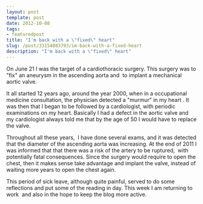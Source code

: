 ```yaml
---
layout: post
template: post
date: 2012-10-08
tags:
- featuredpost
title: "I'm back with a \"fixed\" heart"
slug: /post/33154883793/im-back-with-a-fixed-heart
description: "I'm back with a \"fixed\" heart"
---
```

<p>On June 21 I was the target of a cardiothoracic surgery. This surgery was to "fix" an aneurysm in the ascending aorta and &nbsp;to implant a mechanical aortic valve.</p>
<p>It all started 12 years ago, around the year 2000, when in a occupational medicine consultation, the physician detected a "murmur" in my heart . It was then that I began to be followed by a cardiologist, with periodic examinations on my heart. Basically I had a defect in the aortic valve and my cardiologist always told me that by the age of 50 I would have to replace the valve.</p>
<p>Throughout all these years, &nbsp;I have done several exams, and it was detected that the diameter of the ascending aorta was increasing. At the end of 2011 I was informed that that there was a risk of the artery to be ruptured, &nbsp;with potentially fatal consequences. Since the surgery would require to open the chest, then it makes sense take advantage and implant the valve, instead of waiting more years to open the chest again.</p>
<p>This period of sick leave, although quite painful, served to do some reflections and put some of the reading in day. This week I am returning to work &nbsp;and also in the hope to keep the blog more active.</p>